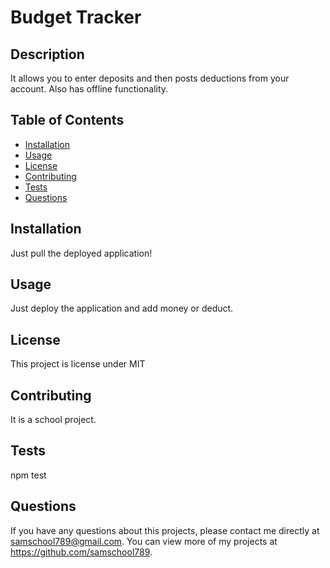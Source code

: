 # Budget Tracker
 
  
  ## Description 
  It allows you to enter deposits and then posts deductions from your account.  Also has offline functionality.
  ## Table of Contents
  * [Installation](#installation)
  * [Usage](#usage)
  * [License](#license)
  * [Contributing](#contributing)
  * [Tests](#tests)
  * [Questions](#questions)
  
  ## Installation 
  Just pull the deployed application!
  ## Usage 
  Just deploy the application and add money or deduct.
  ## License 
  This project is license under MIT
  ## Contributing 
  It is a school project.
  ## Tests
  npm test
  ## Questions
  If you have any questions about this projects, please contact me directly at samschool789@gmail.com. You can view more of my projects at https://github.com/samschool789.
